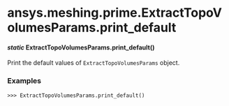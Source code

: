 # ansys.meshing.prime.ExtractTopoVolumesParams.print_default



#### *static* ExtractTopoVolumesParams.print_default()

Print the default values of `ExtractTopoVolumesParams` object.

### Examples

```pycon
>>> ExtractTopoVolumesParams.print_default()
```

<!-- !! processed by numpydoc !! -->
